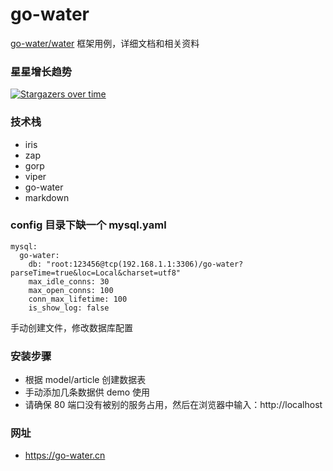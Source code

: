 # go-water
[go-water/water](https://github.com/go-water/water) 框架用例，详细文档和相关资料

### 星星增长趋势
[![Stargazers over time](https://starchart.cc/go-water/go-water.svg)](https://starchart.cc/go-water/go-water)

### 技术栈
+ iris
+ zap
+ gorp
+ viper
+ go-water
+ markdown

### config 目录下缺一个 mysql.yaml
```
mysql:
  go-water:
    db: "root:123456@tcp(192.168.1.1:3306)/go-water?parseTime=true&loc=Local&charset=utf8"
    max_idle_conns: 30
    max_open_conns: 100
    conn_max_lifetime: 100
    is_show_log: false
```
手动创建文件，修改数据库配置

### 安装步骤
+ 根据 model/article 创建数据表
+ 手动添加几条数据供 demo 使用
+ 请确保 80 端口没有被别的服务占用，然后在浏览器中输入：http://localhost

### 网址
+ https://go-water.cn